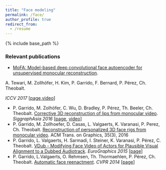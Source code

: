 ```yaml
---
title: "Face modeling"
permalink: /face/
author_profile: true
redirect_from:
  - /resume
---
```


{% include base_path %}

### Relevant publications

* [MoFA: Model-based deep convolutional face autoencoder for unsupervised monocular reconstruction](http://gvv.mpi-inf.mpg.de/projects/MZ/Papers/arXiv2017_FA/paper.pdf). 

A. Tewari, M. Zollhöfer, H. Kim, P. Garrido, F. Bernard, P. Pérez, Ch. Theobalt. 

*ICCV 2017* [[page](http://gvv.mpi-inf.mpg.de/projects/MZ/Papers/arXiv2017_FA/page.html),[video](https://www.youtube.com/watch?v=uIMpHZYB8fI)]

* P. Garrido, M. Zolhöfer, C. Wu, D. Bradley, P. Pérez, Th. Beeler, Ch. Theobalt. [Corrective 3D reconstruction of lips from monocular video](http://gvv.mpi-inf.mpg.de/files/SA2016/MonLipReconstruction-Low.pdf). *SiggraphAsia 2016* [[page](http://gvv.mpi-inf.mpg.de/projects/MonLipReconstruction/index.html), [video](https://youtu.be/N5bFhtlgRCc)]
* P. Garrido, M. Zollhoefer, D. Casas, L. Valgaerts, K. Varanasi, P. Perez, Ch. Theobalt. [Reconstruction of personalized 3D face rigs from monocular video](http://people.mpi-inf.mpg.de/~mzollhoef/Papers/SG2016_PF/paper.pdf). ACM Trans. on Graphics, 35(3), 2016
* P. Garrido, L. Valgaerts, H. Sarmadi, I. Steiner, K. Varanasi, P. Pérez, C. Theobalt. [VDub - Modifying Face Video of Actors for Plausible Visual Alignment to a Dubbed Audiotrack](http://gvv.mpi-inf.mpg.de/files/EuroGraphics2015/dubbing_high.pdf). *EuroGraphics 2015* [[page](http://gvv.mpi-inf.mpg.de/projects/VisualDubbing/index.html)]
* P. Garrido, L.Valgaerts, O. Rehmsen, Th. Thormaehlen, P. Pérez, Ch. Theobalt. [Automatic face reenactment](http://gvv.mpi-inf.mpg.de/projects/FaceReenactment/files/FaceReenactment.pdf). *CVPR 2014* [[page](http://gvv.mpi-inf.mpg.de/projects/FaceReenactment/)]
